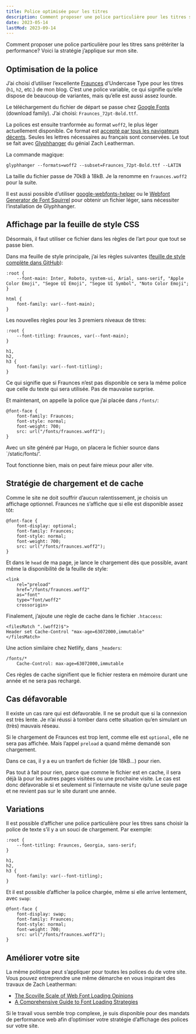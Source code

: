 ```yaml
---
title: Police optimisée pour les titres
description: Comment proposer une police particulière pour les titres sans prétériter la performance?
date: 2023-05-14
lastMod: 2023-09-14
---
```


Comment proposer une police particulière pour les titres sans prétériter la performance? Voici la stratégie j’applique sur mon site.

## Optimisation de la police

J’ai choisi d’utiliser l’excellente [Fraunces](https://fraunces.undercase.xyz/) d’Undercase Type pour les titres (`h1`, `h2`, etc.) de mon blog. C’est une police variable, ce qui signifie qu’elle dispose de beaucoup de variantes, mais qu’elle est aussi assez lourde.

Le téléchargement du fichier de départ se passe chez [Google Fonts](https://fonts.google.com/specimen/Fraunces) (download family). J’ai choisi: `Fraunces_72pt-Bold.ttf`.

La polices est ensuite tranformée au format `woff2`, le plus léger actuellement disponible. Ce format est [accepté par tous les navigateurs décents](https://caniuse.com/woff2). Seules les lettres nécessaires au français sont conservées. Le tout se fait avec [Glyphhanger](https://github.com/zachleat/glyphhanger) du génial Zach Leatherman.

La commande magique:

```
glyphhanger --formats=woff2 --subset=Fraunces_72pt-Bold.ttf --LATIN
```

La taille du fichier passe de 70kB à 18kB. Je la renomme en `fraunces.woff2` pour la suite.

Il est aussi possible d’utiliser [google-webfonts-helper](https://gwfh.mranftl.com/fonts) ou le [Webfont Generator de Font Squirrel](https://www.fontsquirrel.com/tools/webfont-generator) pour obtenir un fichier léger, sans nécessiter l’installation de Glyphhanger.

## Affichage par la feuille de style CSS

Désormais, il faut utiliser ce fichier dans les règles de l’art pour que tout se passe bien.

Dans ma feuille de style principale, j’ai les règles suivantes ([feuille de style complète dans GitHub](https://github.com/nfriedli/nicolasfriedli.ch/blob/main/assets/css/screen.css)):

```
:root {
    --font-main: Inter, Roboto, system-ui, Arial, sans-serif, "Apple Color Emoji", "Segoe UI Emoji", "Segoe UI Symbol", "Noto Color Emoji";
}

html {
    font-family: var(--font-main);
}
```

Les nouvelles règles pour les 3 premiers niveaux de titres:

```
:root {
    --font-titling: Fraunces, var(--font-main);
}

h1,
h2,
h3 {
    font-family: var(--font-titling);
}
```

Ce qui signifie que si Fraunces n’est pas disponible ce sera la même police que celle du texte qui sera utilisée. Pas de mauvaise surprise.

Et maintenant, on appelle la police que j’ai placée dans `/fonts/`:

```
@font-face {
    font-family: Fraunces;
    font-style: normal;
    font-weight: 700;
    src: url("/fonts/fraunces.woff2");
}
```

Avec un site généré par Hugo, on placera le fichier source dans `/static/fonts/’.

Tout fonctionne bien, mais on peut faire mieux pour aller vite.

## Stratégie de chargement et de cache

Comme le site ne doit souffrir d’aucun ralentissement, je choisis un affichage optionnel. Fraunces ne s’affiche que si elle est disponible assez tôt:

```
@font-face {
    font-display: optional;
    font-family: Fraunces;
    font-style: normal;
    font-weight: 700;
    src: url("/fonts/fraunces.woff2");
}
```

Et dans le `head` de ma page, je lance le chargement dès que possible, avant même la disponibilité de la feuille de style:

```
<link 
    rel="preload" 
    href="/fonts/fraunces.woff2" 
    as="font" 
    type="font/woff2" 
    crossorigin>
```

Finalement, j’ajoute une règle de cache dans le fichier `.htaccess`:

```
<filesMatch ".(woff2)$">
Header set Cache-Control "max-age=63072000,immutable"
</filesMatch>
```

Une action similaire chez Netlify, dans `_headers`:

```
/fonts/*
    Cache-Control: max-age=63072000,immutable
```

Ces règles de cache signifient que le fichier restera en mémoire durant une année et ne sera pas rechargé.

## Cas défavorable

Il existe un cas rare qui est défavorable. Il ne se produit que si la connexion est très lente. Je n’ai réussi à tomber dans cette situation qu’en simulant un (très) mauvais réseau.

Si le chargement de Fraunces est trop lent, comme elle est `optional`, elle ne sera pas affichée. Mais l’appel `preload` a quand même demandé son chargement.

Dans ce cas, il y a eu un tranfert de fichier (de 18kB...) pour rien.

Pas tout à fait pour rien, parce que comme le fichier est en cache, il sera déjà là pour les autres pages visitées ou une prochaine visite. Le cas est donc défavorable si et seulement si l’internaute ne visite qu’une seule page et ne revient pas sur le site durant une année.

## Variations

Il est possible d’afficher une police particulière pour les titres sans choisir la police de texte s’il y a un souci de chargement. Par exemple:

```
:root {
    --font-titling: Fraunces, Georgia, sans-serif;
}

h1,
h2,
h3 {
    font-family: var(--font-titling);
}
```

Et il est possible d’afficher la police chargée, même si elle arrive lentement, avec `swap`:

```
@font-face {
    font-display: swap;
    font-family: Fraunces;
    font-style: normal;
    font-weight: 700;
    src: url("/fonts/fraunces.woff2");
}
```

## Améliorer votre site

La même politique peut s’appliquer pour toutes les polices du de votre site. Vous pouvez entreprendre une même démarche en vous inspirant des travaux de Zach Leatherman:

- [The Scoville Scale of Web Font Loading Opinions](https://beyondtellerrand.com/events/dusseldorf-2019/speakers/zach-leatherman)
- [A Comprehensive Guide to Font Loading Strategies](https://www.zachleat.com/web/comprehensive-webfonts/)

Si le travail vous semble trop complexe, je suis disponible pour des mandats de performance web afin d’optimiser votre stratégie d’affichage des polices sur votre site.